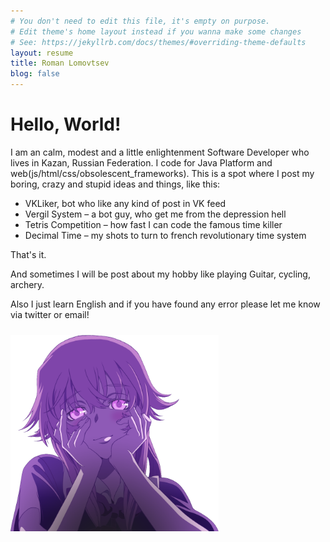 ```yaml
---
# You don't need to edit this file, it's empty on purpose.
# Edit theme's home layout instead if you wanna make some changes
# See: https://jekyllrb.com/docs/themes/#overriding-theme-defaults
layout: resume
title: Roman Lomovtsev
blog: false
---
```


<h1 class="post-title"> Hello, World! </h1>

I am an calm, modest and a little enlightenment Software Developer who lives in Kazan, Russian Federation. I code for Java Platform and web(js/html/css/obsolescent_frameworks). This is a spot where I post my boring, crazy and stupid ideas and things, like this: 

- VKLiker, bot who like any kind of post in VK feed
- Vergil System – a bot guy, who get me from the depression hell
- Tetris Competition – how fast I can code the famous time killer
- Decimal Time – my shots to turn to french revolutionary time system

That's it.

And sometimes I will be post about my hobby like playing Guitar, cycling, archery. 

Also I just learn English and if you have found any error please let me know via twitter or email!

<img src="/resources/about/yuno_dark_correct_2.png" class="center-image yuno">

<style>
    .yuno {
        position: relative;
        top: 10px;
        width: 66%;
        z-index: -1;
        left: 0;
        right: 0;
        margin-left: auto;
        margin-right: auto;
    }
</style>